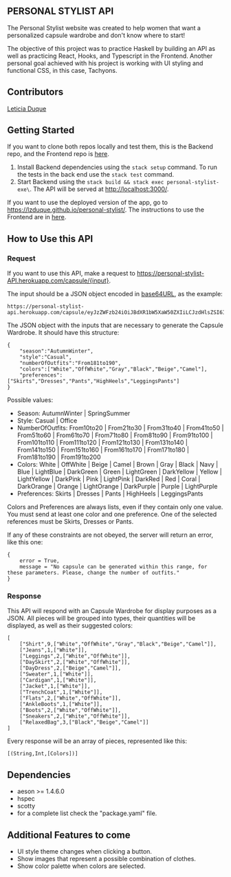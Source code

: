 ## PERSONAL STYLIST API

The Personal Stylist website was created to help women that want a personalized capsule wardrobe and don't know where to start!

The objective of this project was to practice Haskell by building an API as well as practicing React, Hooks, and Typescript in the Frontend. Another personal goal achieved with his project is working with UI styling and functional CSS, in this case, Tachyons.

## Contributors

[Leticia Duque](https://github.com/Lzduque) 

## Getting Started

If you want to clone both repos locally and test them, this is the Backend repo, and the Frontend repo is [here](https://github.com/Lzduque/personal-stylist).

1. Install Backend dependencies using the `stack setup` command. To run the tests in the back end use the `stack test` command.
2. Start Backend using the `stack build && stack exec personal-stylist-exe\`. The API will be served at <http://localhost:3000/>.

If you want to use the deployed version of the app, go to <https://lzduque.github.io/personal-stylist/>. 
The instructions to use the Frontend are in [here](https://github.com/Lzduque/personal-stylist).

## How to Use this API

### Request

If you want to use this API, make a request to <https://personal-stylist-API.herokuapp.com/capsule/{input}>.

The input should be a JSON object encoded in [base64URL](https://simplycalc.com/base64url-encode.php), as the example:

```
https://personal-stylist-api.herokuapp.com/capsule/eyJzZWFzb24iOiJBdXR1bW5XaW50ZXIiLCJzdHlsZSI6IkNhc3VhbCIsIm51bWJlck9mT3V0Zml0cyI6IkZyb20xODF0bzE5MCIsImNvbG9ycyI6WyJXaGl0ZSIsIk9mZldoaXRlIiwiR3JheSIsIkJsYWNrIiwiQmVpZ2UiLCJDYW1lbCJdLCJwcmVmZXJlbmNlcyI6WyJTa2lydHMiLCJEcmVzc2VzIiwiUGFudHMiLCJIaWdoSGVlbHMiLCJMZWdnaW5nc1BhbnRzIl19
```

The JSON object with the inputs that are necessary to generate the Capsule Wardrobe. It should have this structure:

```
{
    "season":"AutumnWinter",
    "style":"Casual",
    "numberOfOutfits":"From181to190",
    "colors":["White","OffWhite","Gray","Black","Beige","Camel"],
    "preferences":["Skirts","Dresses","Pants","HighHeels","LeggingsPants"]
}
```

Possible values:

- Season: AutumnWinter | SpringSummer
- Style: Casual | Office
- NumberOfOutfits: From10to20 | From21to30 | From31to40 | From41to50 | From51to60 | From61to70 | From71to80 | From81to90 | From91to100 | From101to110 | From111to120 | From121to130 | From131to140 | From141to150 | From151to160 | From161to170 | From171to180 | From181to190 | From191to200
- Colors: White | OffWhite | Beige | Camel | Brown | Gray | Black | Navy | Blue | LightBlue | DarkGreen | Green | LightGreen | DarkYellow | Yellow | LightYellow | DarkPink | Pink | LightPink | DarkRed | Red | Coral | DarkOrange | Orange | LightOrange | DarkPurple | Purple | LightPurple
- Preferences: Skirts | Dresses | Pants | HighHeels | LeggingsPants

Colors and Preferences are always lists, even if they contain only one value.
You must send at least one color and one preference.
One of the selected references must be Skirts, Dresses or Pants.

If any of these constraints are not obeyed, the server will return an error, like this one:

```
{ 
    error = True, 
    message = "No capsule can be generated within this range, for these parameters. Please, change the number of outfits." 
}
```

### Response

This API will respond with an Capsule Wardrobe for display purposes as a JSON. All pieces will be grouped into types, their quantities will be displayed, as well as their suggested colors:

```
[
    ["Shirt",9,["White","OffWhite","Gray","Black","Beige","Camel"]],
    ["Jeans",1,["White"]],
    ["Leggings",2,["White","OffWhite"]],
    ["DaySkirt",2,["White","OffWhite"]],
    ["DayDress",2,["Beige","Camel"]],
    ["Sweater",1,["White"]],
    ["Cardigan",1,["White"]],
    ["Jacket",1,["White"]],
    ["TrenchCoat",1,["White"]],
    ["Flats",2,["White","OffWhite"]],
    ["AnkleBoots",1,["White"]],
    ["Boots",2,["White","OffWhite"]],
    ["Sneakers",2,["White","OffWhite"]],
    ["RelaxedBag",3,["Black","Beige","Camel"]]
]
```

Every response will be an array of pieces, represented like this:

```
[(String,Int,[Colors])]
```

## Dependencies

- aeson >= 1.4.6.0
- hspec
- scotty
- for a complete list check the "package.yaml" file.

## Additional Features to come

- UI style theme changes when clicking a button.
- Show images that represent a possible combination of clothes.
- Show color palette when colors are selected.

